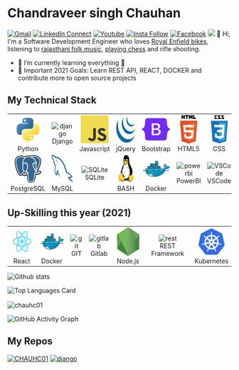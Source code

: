 # Chandraveer singh Chauhan
[![Gmail](https://img.shields.io/badge/%20-Send%20Mail-black?color=14171A&labelColor=ef5350&logo=gmail&logoColor=ffffff)](mailto:chandraveersingh.chauhan@gmail.com)
[![LinkedIn Connect](https://img.shields.io/badge/%20-Connect-black?color=14171A&labelColor=212121&logo=linkedin&logoColor=ffffff)](https://www.linkedin.com/in/chandraveersinghchauhan/)
[![Youtube](https://img.shields.io/badge/%20-Youtube-black?color=14171A&labelColor=ef5350&logo=youtube&logoColor=ffffff)](https://www.youtube.com/channel/UC9TyafXZPd5Z8pgEgjmqZNw)
[![Insta Follow](https://img.shields.io/badge/%20-Follow-black?color=14171A&labelColor=d81b60&logo=instagram&logoColor=ffffff)](https://www.instagram.com/cv_singh7/)
[![Facebook](https://img.shields.io/badge/%20-Add-black?color=14171A&labelColor=d81b60&logo=facebook&logoColor=ffffff)](https://www.facebook.com/chandraveer/)
<a href="https://github.com/antonkomarev/github-profile-views-counter"><img src="https://komarev.com/ghpvc/?username=chauhc01"></a>
:wave: Hi, I'm a Software Development Engineer who loves [Royal Enfield bikes](https://www.royalenfield.com/au/en/motorcycles/classic-models/classic-battle-green/), listening to [rajasthani folk music](https://www.youtube.com/watch?v=6nUCHw40j1o), [playing chess](https://ratings.fide.com/profile/5097401) and rifle shooting.
- 🌱 I’m currently learning everything 🤣
- 🥅 Important 2021 Goals: Learn REST API, REACT, DOCKER and contribute more to open source projects

<h2>My Technical Stack</h2>
<table>
  <tr>
    <td align="center">
      <img alt="python" height=64px src="https://raw.githubusercontent.com/devicons/devicon/master/icons/python/python-original.svg">
      <br>Python
    </td>
    <td align="center">
      <img alt="django" height=64px src="https://cdn.worldvectorlogo.com/logos/django.svg">
      <br>Django
    </td>
    <td align="center">
      <img alt="javascript" height=64px src="https://raw.githubusercontent.com/devicons/devicon/master/icons/javascript/javascript-original.svg">
      <br>Javascript
    </td>
    <td align="center">
      <img alt="jquery" height=64px src="https://raw.githubusercontent.com/devicons/devicon/master/icons/jquery/jquery-original.svg">
      <br>jQuery
    </td>
    <td align="center">
      <img alt="bootstrap" height=64px src="https://raw.githubusercontent.com/devicons/devicon/master/icons/bootstrap/bootstrap-plain.svg">
      <br>Bootstrap
    </td>
    <td align="center">
      <img alt="html" height=64px src="https://raw.githubusercontent.com/github/explore/80688e429a7d4ef2fca1e82350fe8e3517d3494d/topics/html/html.png">
      <br>HTML5
    </td>
    <td align="center">
      <img alt="css" height=64px src="https://raw.githubusercontent.com/github/explore/80688e429a7d4ef2fca1e82350fe8e3517d3494d/topics/css/css.png">
      <br>CSS
    </td>
  </tr>
  <tr>
    <td align="center">
      <img alt="postgresql" height=64px src="https://raw.githubusercontent.com/devicons/devicon/master/icons/postgresql/postgresql-original.svg">
      <br>PostgreSQL
    </td>
    <td align="center">
      <img alt="mysql" height=64px src="https://raw.githubusercontent.com/devicons/devicon/master/icons/mysql/mysql-original.svg">
      <br>MySQL
    </td>
    <td align="center">
      <img alt="SQLite" height=64px src="https://upload.wikimedia.org/wikipedia/commons/3/38/SQLite370.svg">
      <br>SQLite
    </td>
    <td align="center">
      <img alt="bash" height=64px src="https://raw.githubusercontent.com/devicons/devicon/master/icons/linux/linux-original.svg">
      <br>BASH
    </td>
    <td align="center">
      <img alt="docker" height=64px src="https://raw.githubusercontent.com/devicons/devicon/master/icons/docker/docker-original.svg">
      <br>Docker
    </td>
    <td align="center">
      <img alt="powerbi" height=64px src="https://upload.wikimedia.org/wikipedia/commons/c/c9/Power_bi_logo_black.svg">
      <br>PowerBI
    </td>
    <td align="center">
      <img alt="VSCode" height=64px src="https://upload.wikimedia.org/wikipedia/commons/9/9a/Visual_Studio_Code_1.35_icon.svg">
      <br>VSCode
    </td>
  </tr>
</table>
<h2>Up-Skilling this year (2021)</h2>
<table>
  <tr>
    <td align="center">
      <img alt="react" height=64px src="https://raw.githubusercontent.com/github/explore/80688e429a7d4ef2fca1e82350fe8e3517d3494d/topics/react/react.png">
      <br>React
    </td>
    <td align="center">
      <img alt="docker" height=64px src="https://raw.githubusercontent.com/devicons/devicon/master/icons/docker/docker-original.svg">
      <br>Docker
    </td>
    <td align="center">
      <img alt="git" height=64px src="https://cdn.worldvectorlogo.com/logos/git.svg">
      <br>GIT
    </td>
    <td align="center">
      <img alt="gitlab" height=64px src="https://cdn.worldvectorlogo.com/logos/gitlab.svg">
      <br>Gitlab
    </td>
    <td align="center">
      <img alt="node" height=64px src="https://raw.githubusercontent.com/github/explore/80688e429a7d4ef2fca1e82350fe8e3517d3494d/topics/nodejs/nodejs.png">
      <br>Node.js
    </td>
    <td align="center">
      <img alt="rest" height=64px src="https://cdn.worldvectorlogo.com/logos/rest.svg">
      <br>REST Framework
    </td>
    <td align="center">
      <img alt="kubernetes" height=64px src="https://raw.githubusercontent.com/github/explore/80688e429a7d4ef2fca1e82350fe8e3517d3494d/topics/kubernetes/kubernetes.png">
      <br>Kubernetes
    </td>
  </tr>
</table>

![Github stats](https://github-readme-stats.vercel.app/api?username=chauhc01&theme=highcontrast&show_icons=true&count_private=true)

![Top Languages Card](https://github-readme-stats.vercel.app/api/top-langs/?username=chauhc01&layout=compact)

<img style="width: 50%;" align="center" src="https://github-readme-streak-stats.herokuapp.com/?user=chauhc01" alt="chauhc01" />

![GitHub Activity Graph](https://activity-graph.herokuapp.com/graph?username=chauhc01)  

## My Repos
[![CHAUHC01](https://github-readme-stats.vercel.app/api/pin/?username=chauhc01&repo=CHAUHC01&show_owner=true)](https://github.com/CHAUHC01/CHAUHC01)
[![django](https://github-readme-stats.vercel.app/api/pin/?username=chauhc01&repo=django&show_owner=true)](https://github.com/CHAUHC01/django)
